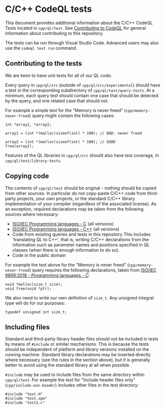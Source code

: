 # C/C++ CodeQL tests

This document provides additional information about the C/C++ CodeQL Tests located in `cpp/ql/test`.  See [Contributing to CodeQL](CONTRIBUTING.md) for general information about contributing to this repository.

The tests can be run through Visual Studio Code.  Advanced users may also use the `codeql test run` command.

## Contributing to the tests

We are keen to have unit tests for all of our QL code.

Every query in `cpp/ql/src` (outside of `cpp/ql/src/experimental`) should have a test in the corresponding subdirectory of `cpp/ql/test/query-tests`. At a minimum, each query test should contain one case that should be detected by the query, and one related case that should not.

For example a simple test for the "Memory is never freed" (`cpp/memory-never-freed`) query might contain the following cases:
```
int *array1, *array2;

array1 = (int *)malloc(sizeof(int) * 100); // BAD: never freed

array2 = (int *)malloc(sizeof(int) * 100); // GOOD
free(array2);
```

Features of the QL libraries in `cpp/ql/src` should also have test coverage, in `cpp/ql/test/library-tests`.

## Copying code

The contents of `cpp/ql/test` should be original - nothing should be copied from other sources. In particular do not copy-paste C/C++ code from third-party projects, your own projects, or the standard C/C++ library implementation of your compiler (regardless of the associated license). As an exception, required declarations may be taken from the following sources where necessary:
 - [ISO/IEC Programming languages - C](https://www.iso.org/standard/74528.html) (all versions)
 - [ISO/IEC Programming languages - C++](https://www.iso.org/standard/68564.html) (all versions)
 - Code from existing queries and tests in this repository
   This includes 'translating QL to C++', that is, writing C/C++ declarations from the information such as parameter names and positions specified in QL classes (when there is enough information to do so).
 - Code in the public domain

For example the test above for the "Memory is never freed" (`cpp/memory-never-freed`) query requires the following declarations, taken from [ISO/IEC 9899:2018 - Programming languages - C](https://www.iso.org/standard/74528.html):
```
void *malloc(size_t size);
void free(void *ptr);
```
We also need to write our own definition of `size_t`.  Any unsigned integral type will do for our purposes:
```
typedef unsigned int size_t;
```

## Including files

Standard and third-party library header files should not be included in tests by means of `#include` or similar mechanisms. This is because the tests should be independent of platform and library versions installed on the running machine. Standard library declarations may be inserted directly where necessary (see the rules in the section above), but it is generally better to avoid using the standard library at all when possible.

`#include` may be used to include files from the same directory within `cpp/ql/test`.  For example the test for "Include header files only" (`cpp/include-non-header`) includes other files in the test directory:
```
#include "test.H"
#include "test.xpm"
#include "test2.c"
```
